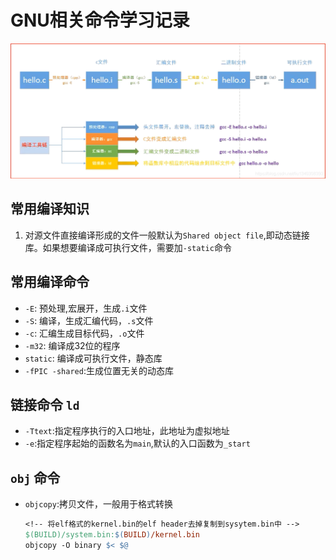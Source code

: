 # GNU相关命令学习记录
![](/image/20191102195053346.png)
## 常用编译知识
1. 对源文件直接编译形成的文件一般默认为`Shared object file`,即动态链接库。如果想要编译成可执行文件，需要加`-static`命令
## 常用编译命令
 - `-E`: 预处理,宏展开，生成`.i`文件
 - `-S`: 编译，生成汇编代码，`.s`文件
 - `-c`: 汇编生成目标代码，`.o`文件
 - `-m32`: 编译成32位的程序
 - `static`: 编译成可执行文件，静态库
 - `-fPIC -shared`:生成位置无关的动态库
## 链接命令 `ld`
 - `-Ttext`:指定程序执行的入口地址，此地址为虚拟地址
 - `-e`:指定程序起始的函数名为`main`,默认的入口函数为`_start`
## `obj` 命令
- `objcopy`:拷贝文件，一般用于格式转换
    ```makefile
    <!-- 将elf格式的kernel.bin的elf header去掉复制到sysytem.bin中 -->
    $(BUILD)/system.bin:$(BUILD)/kernel.bin
	objcopy -O binary $< $@
    ```
